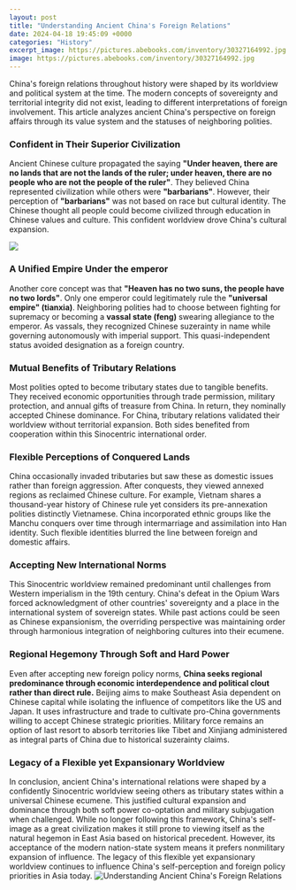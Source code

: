 ```yaml
---
layout: post
title: "Understanding Ancient China's Foreign Relations"
date: 2024-04-18 19:45:09 +0000
categories: "History"
excerpt_image: https://pictures.abebooks.com/inventory/30327164992.jpg
image: https://pictures.abebooks.com/inventory/30327164992.jpg
---
```


China's foreign relations throughout history were shaped by its worldview and political system at the time. The modern concepts of sovereignty and territorial integrity did not exist, leading to different interpretations of foreign involvement. This article analyzes ancient China's perspective on foreign affairs through its value system and the statuses of neighboring polities.
### Confident in Their Superior Civilization 
Ancient Chinese culture propagated the saying **"Under heaven, there are no lands that are not the lands of the ruler; under heaven, there are no people who are not the people of the ruler"**. They believed China represented civilization while others were **"barbarians"**. However, their perception of **"barbarians"** was not based on race but cultural identity. The Chinese thought all people could become civilized through education in Chinese values and culture. This confident worldview drove China's cultural expansion. 

![](https://cdn.britannica.com/62/100362-050-945922ED/Sale-goods-English-Guangzhou-China-1858.jpg)
### A Unified Empire Under the emperor
Another core concept was that **"Heaven has no two suns, the people have no two lords"**. Only one emperor could legitimately rule the **"universal empire" (tianxia)**. Neighboring polities had to choose between fighting for supremacy or becoming a **vassal state (feng)** swearing allegiance to the emperor. As vassals, they recognized Chinese suzerainty in name while governing autonomously with imperial support. This quasi-independent status avoided designation as a foreign country.
### Mutual Benefits of Tributary Relations
Most polities opted to become tributary states due to tangible benefits. They received economic opportunities through trade permission, military protection, and annual gifts of treasure from China. In return, they nominally accepted Chinese dominance. For China, tributary relations validated their worldview without territorial expansion. Both sides benefited from cooperation within this Sinocentric international order.
### Flexible Perceptions of Conquered Lands
China occasionally invaded tributaries but saw these as domestic issues rather than foreign aggression. After conquests, they viewed annexed regions as reclaimed Chinese culture. For example, Vietnam shares a thousand-year history of Chinese rule yet considers its pre-annexation polities distinctly Vietnamese. China incorporated ethnic groups like the Manchu conquers over time through intermarriage and assimilation into Han identity. Such flexible identities blurred the line between foreign and domestic affairs.
### Accepting New International Norms
This Sinocentric worldview remained predominant until challenges from Western imperialism in the 19th century. China's defeat in the Opium Wars forced acknowledgment of other countries' sovereignty and a place in the international system of sovereign states. While past actions could be seen as Chinese expansionism, the overriding perspective was maintaining order through harmonious integration of neighboring cultures into their ecumene.
### Regional Hegemony Through Soft and Hard Power
Even after accepting new foreign policy norms, **China seeks regional predominance through economic interdependence and political clout rather than direct rule.** Beijing aims to make Southeast Asia dependent on Chinese capital while isolating the influence of competitors like the US and Japan. It uses infrastructure and trade to cultivate pro-China governments willing to accept Chinese strategic priorities. Military force remains an option of last resort to absorb territories like Tibet and Xinjiang administered as integral parts of China due to historical suzerainty claims.
### Legacy of a Flexible yet Expansionary Worldview
In conclusion, ancient China's international relations were shaped by a confidently Sinocentric worldview seeing others as tributary states within a universal Chinese ecumene. This justified cultural expansion and dominance through both soft power co-optation and military subjugation when challenged. While no longer following this framework, China's self-image as a great civilization makes it still prone to viewing itself as the natural hegemon in East Asia based on historical precedent. However, its acceptance of the modern nation-state system means it prefers nonmilitary expansion of influence. The legacy of this flexible yet expansionary worldview continues to influence China's self-perception and foreign policy priorities in Asia today.
![Understanding Ancient China's Foreign Relations](https://pictures.abebooks.com/inventory/30327164992.jpg)